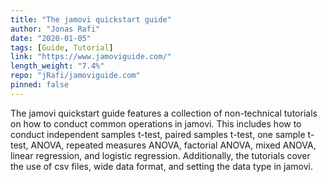 ```yaml
---
title: "The jamovi quickstart guide"
author: "Jonas Rafi"
date: "2020-01-05"
tags: [Guide, Tutorial]
link: "https://www.jamoviguide.com/"
length_weight: "7.4%"
repo: "jRafi/jamoviguide.com"
pinned: false
---
```


The jamovi quickstart guide features a collection of non-technical tutorials on how to conduct common operations in jamovi. This includes how to conduct independent samples t-test, paired samples t-test, one sample t-test, ANOVA, repeated measures ANOVA, factorial ANOVA, mixed ANOVA, linear regression, and logistic regression. Additionally, the tutorials cover the use of csv files, wide data format, and setting the data type in jamovi.
